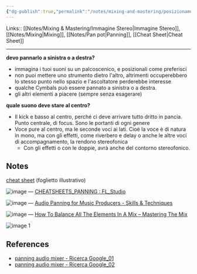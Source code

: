 ```yaml
---
{"dg-publish":true,"permalink":"/notes/mixing-and-mastering/posizionamento-dei-suoni-nell-immagine-stereo/"}
---
```


Links:: [[Notes/Mixing & Mastering/Immagine Stereo\|Immagine Stereo]], [[Notes/Mixing\|Mixing]], [[Notes/Pan pot\|Panning]], [[Cheat Sheet\|Cheat Sheet]]

---
**devo pannarlo a sinistra o a destra?**

- immagina i tuoi suoni su un palcoscenico, e posizionali come preferisci
- non puoi mettere uno strumento dietro l'altro, altrimenti occuperebbero lo stesso punto nello spazio e l'ascoltatore perderebbe interesse
- qualche Cymbals può essere pannato a sinistra o a destra. 
- gli altri elementi a piacere (sempre senza esagerare)

**quale suono deve stare al centro?**

- Il kick e basso al centro, perché ci deve arrivare tutto dritto in pancia. Punto centrale, di focus. Sono le portanti di ogni genere
- Voce pure al centro, ma le seconde voci ai lati. Cioè la voce è di natura in mono, ma con gli effetti, come riverbero e delay o anche le altre voci di accompagnamento, la rendono stereofonica
	- Con gli effetti o con le doppie, avrà anche del contorno stereofonico.

## Notes

[cheat sheet](https://www.google.com/search?q=panning+audio+mixer&tbm=isch&chips=q:panning+audio+mixer,online_chips:cheat+sheet:Gm-xCajArXo%3D&hl=it&sa=X&ved=2ahUKEwjR2MX94O_9AhWRr6QKHZlpAHUQ4lYoAHoECAEQJg&biw=1129&bih=576) (foglietto illustrativo)



![image](https://preview.redd.it/nzlowpn4rx281.jpg?width=960&crop=smart&auto=webp&v=enabled&s=3425c05785073d58e73fdfa4b80dfa8bfc045915)
— [CHEATSHEETS\_PANNING : FL\_Studio](https://www.reddit.com/r/FL_Studio/comments/r6f4mc/cheatsheets_panning/)


![image](https://www.renegadeproducer.com/images/Basic-Mix-Panning-example.png)
— [Audio Panning for Music Producers - Skills & Techniques](https://www.renegadeproducer.com/audio-panning.html)


![image](https://cdn.shopify.com/s/files/1/0970/0050/files/image9_ed5034be-7a4c-4385-b857-0829c5488731.jpg?v=1582143076)
— [How To Balance All The Elements In A Mix – Mastering The Mix](https://www.masteringthemix.com/blogs/learn/how-to-balance-all-the-elements-in-a-mix)


![image 1](https://images.squarespace-cdn.com/content/v1/54d696e5e4b05ca7b54cff5c/1570693170994-WDFO6LGWNNJJB99RCIV4/Mixing-in-Stereo---Adding-Width-and-Depth-to-Your-Recordings.jpg)




## References

- [panning audio mixer - Ricerca Google_01](https://www.google.com/search?q=panning+audio+mixer&sxsrf=AJOqlzXyDkI2FEe1GYCs6pbAQoqLiccrhQ:1679495678383&tbm=isch&source=iu&ictx=1&vet=1&fir=ldORpOGBrOlIHM%252C3S8Btxa_d4C8pM%252C%252Fm%252F0dxf2_%253Bij34OwQkMKpHiM%252CzA9PDKGlZQZGoM%252C_%253BGBTU2Vpq_2dowM%252CYq38vamUoCWWoM%252C_%253ByTYGyjzCqJRaqM%252CB2ZurfjrWRPJMM%252C_&usg=AI4_-kQEnkwqbIUJQDl3npZki9sgKE9rvg&sa=X&ved=2ahUKEwjz7r764O_9AhVwSfEDHbnSBOoQ_B16BAhGEAE#imgrc=XHG6tXmo-gBkbM)
- [panning audio mixer - Ricerca Google_02](https://www.google.com/search?q=panning+audio+mixer&tbm=isch&chips=q:panning+audio+mixer,online_chips:cheat+sheet:Gm-xCajArXo%3D&hl=it&sa=X&ved=2ahUKEwjR2MX94O_9AhWRr6QKHZlpAHUQ4lYoAHoECAEQJg&biw=1129&bih=576)


